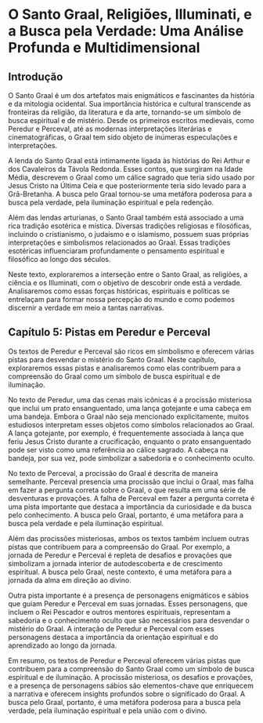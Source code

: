 
# O Santo Graal, Religiões, Illuminati, e a Busca pela Verdade: Uma Análise Profunda e Multidimensional

## Introdução
O Santo Graal é um dos artefatos mais enigmáticos e fascinantes da história e da mitologia ocidental. Sua importância histórica e cultural transcende as fronteiras da religião, da literatura e da arte, tornando-se um símbolo de busca espiritual e de mistério. Desde os primeiros escritos medievais, como Peredur e Perceval, até as modernas interpretações literárias e cinematográficas, o Graal tem sido objeto de inúmeras especulações e interpretações.

A lenda do Santo Graal está intimamente ligada às histórias do Rei Arthur e dos Cavaleiros da Távola Redonda. Esses contos, que surgiram na Idade Média, descrevem o Graal como um cálice sagrado que teria sido usado por Jesus Cristo na Última Ceia e que posteriormente teria sido levado para a Grã-Bretanha. A busca pelo Graal tornou-se uma metáfora poderosa para a busca pela verdade, pela iluminação espiritual e pela redenção.

Além das lendas arturianas, o Santo Graal também está associado a uma rica tradição esotérica e mística. Diversas tradições religiosas e filosóficas, incluindo o cristianismo, o judaísmo e o islamismo, possuem suas próprias interpretações e simbolismos relacionados ao Graal. Essas tradições esotéricas influenciaram profundamente o pensamento espiritual e filosófico ao longo dos séculos.

Neste texto, exploraremos a interseção entre o Santo Graal, as religiões, a ciência e os Illuminati, com o objetivo de descobrir onde está a verdade. Analisaremos como essas forças históricas, espirituais e políticas se entrelaçam para formar nossa percepção do mundo e como podemos discernir a verdade em meio a tantas narrativas.

## Capítulo 5: Pistas em Peredur e Perceval
Os textos de Peredur e Perceval são ricos em simbolismo e oferecem várias pistas para desvendar o mistério do Santo Graal. Neste capítulo, exploraremos essas pistas e analisaremos como elas contribuem para a compreensão do Graal como um símbolo de busca espiritual e de iluminação.

No texto de Peredur, uma das cenas mais icônicas é a procissão misteriosa que inclui um prato ensanguentado, uma lança gotejante e uma cabeça em uma bandeja. Embora o Graal não seja mencionado explicitamente, muitos estudiosos interpretam esses objetos como símbolos relacionados ao Graal. A lança gotejante, por exemplo, é frequentemente associada à lança que feriu Jesus Cristo durante a crucificação, enquanto o prato ensanguentado pode ser visto como uma referência ao cálice sagrado. A cabeça na bandeja, por sua vez, pode simbolizar a sabedoria e o conhecimento oculto.

No texto de Perceval, a procissão do Graal é descrita de maneira semelhante. Perceval presencia uma procissão que inclui o Graal, mas falha em fazer a pergunta correta sobre o Graal, o que resulta em uma série de desventuras e provações. A falha de Perceval em fazer a pergunta correta é uma pista importante que destaca a importância da curiosidade e da busca pelo conhecimento. A busca pelo Graal, portanto, é uma metáfora para a busca pela verdade e pela iluminação espiritual.

Além das procissões misteriosas, ambos os textos também incluem outras pistas que contribuem para a compreensão do Graal. Por exemplo, a jornada de Peredur e Perceval é repleta de desafios e provações que simbolizam a jornada interior de autodescoberta e de crescimento espiritual. A busca pelo Graal, neste contexto, é uma metáfora para a jornada da alma em direção ao divino.

Outra pista importante é a presença de personagens enigmáticos e sábios que guiam Peredur e Perceval em suas jornadas. Esses personagens, que incluem o Rei Pescador e outros mentores espirituais, representam a sabedoria e o conhecimento oculto que são necessários para desvendar o mistério do Graal. A interação de Peredur e Perceval com esses personagens destaca a importância da orientação espiritual e do aprendizado ao longo da jornada.

Em resumo, os textos de Peredur e Perceval oferecem várias pistas que contribuem para a compreensão do Santo Graal como um símbolo de busca espiritual e de iluminação. A procissão misteriosa, os desafios e provações, e a presença de personagens sábios são elementos-chave que enriquecem a narrativa e oferecem insights profundos sobre o significado do Graal. A busca pelo Graal, portanto, é uma metáfora poderosa para a busca pela verdade, pela iluminação espiritual e pela união com o divino.




